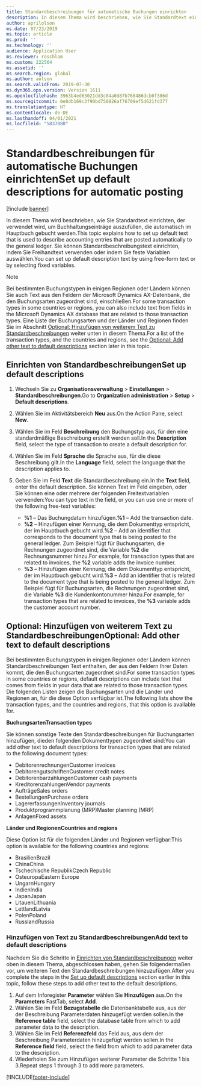 ```yaml
---
title: Standardbeschreibungen für automatische Buchungen einrichten
description: In diesem Thema wird beschrieben, wie Sie Standardtext einrichten, der verwendet wird, um Buchhaltungseinträge auszufüllen, die automatisch im Hauptbuch gebucht werden. Sie können Standardbeschreibungstext einrichten, indem Sie Freihandtext verwenden oder indem Sie feste Variablen auswählen.
author: aprilolson
ms.date: 07/23/2019
ms.topic: article
ms.prod: ''
ms.technology: ''
audience: Application User
ms.reviewer: roschlom
ms.custom: 222564
ms.assetid: ''
ms.search.region: global
ms.author: aolson
ms.search.validFrom: 2019-07-30
ms.dyn365.ops.version: Version 1611
ms.openlocfilehash: 3963b4ed63021dd3c84a0d87b768486dcb0f386d
ms.sourcegitcommit: 0e8db169c3f90bd750826af76709ef5d621fd377
ms.translationtype: HT
ms.contentlocale: de-DE
ms.lasthandoff: 04/01/2021
ms.locfileid: "5837080"
---
```

# <a name="set-up-default-descriptions-for-automatic-posting"></a><span data-ttu-id="9c794-104">Standardbeschreibungen für automatische Buchungen einrichten</span><span class="sxs-lookup"><span data-stu-id="9c794-104">Set up default descriptions for automatic posting</span></span>

[!include [banner](../includes/banner.md)]

<span data-ttu-id="9c794-105">In diesem Thema wird beschrieben, wie Sie Standardtext einrichten, der verwendet wird, um Buchhaltungseinträge auszufüllen, die automatisch im Hauptbuch gebucht werden.</span><span class="sxs-lookup"><span data-stu-id="9c794-105">This topic explains how to set up default text that is used to describe accounting entries that are posted automatically to the general ledger.</span></span> <span data-ttu-id="9c794-106">Sie können Standardbeschreibungstext einrichten, indem Sie Freihandtext verwenden oder indem Sie feste Variablen auswählen.</span><span class="sxs-lookup"><span data-stu-id="9c794-106">You can set up default description text by using free-form text or by selecting fixed variables.</span></span>

> [!NOTE]
> <span data-ttu-id="9c794-107">Bei bestimmten Buchungstypen in einigen Regionen oder Ländern können Sie auch Text aus den Feldern der Microsoft Dynamics AX-Datenbank, die den Buchungsarten zugeordnet sind, einschließen.</span><span class="sxs-lookup"><span data-stu-id="9c794-107">For some transaction types in some countries or regions, you can also include text from fields in the Microsoft Dynamics AX database that are related to those transaction types.</span></span> <span data-ttu-id="9c794-108">Eine Liste der Buchungsarten und der Länder und Regionen finden Sie im Abschnitt [Optional: Hinzufügen von weiterem Text zu Standardbeschreibungen](#optional-add-other-text-to-default-descriptions) weiter unten in diesem Thema.</span><span class="sxs-lookup"><span data-stu-id="9c794-108">For a list of the transaction types, and the countries and regions, see the [Optional: Add other text to default descriptions](#optional-add-other-text-to-default-descriptions) section later in this topic.</span></span>

## <a name="set-up-default-descriptions"></a><span data-ttu-id="9c794-109">Einrichten von Standardbeschreibungen</span><span class="sxs-lookup"><span data-stu-id="9c794-109">Set up default descriptions</span></span>

1. <span data-ttu-id="9c794-110">Wechseln Sie zu **Organisationsverwaltung** \> **Einstellungen** \> **Standardbeschreibungen**.</span><span class="sxs-lookup"><span data-stu-id="9c794-110">Go to **Organization administration** \> **Setup** \> **Default descriptions**.</span></span>
2. <span data-ttu-id="9c794-111">Wählen Sie im Aktivitätsbereich **Neu** aus.</span><span class="sxs-lookup"><span data-stu-id="9c794-111">On the Action Pane, select **New**.</span></span>
3. <span data-ttu-id="9c794-112">Wählen Sie im Feld **Beschreibung** den Buchungstyp aus, für den eine standardmäßige Beschreibung erstellt werden soll.</span><span class="sxs-lookup"><span data-stu-id="9c794-112">In the **Description** field, select the type of transaction to create a default description for.</span></span>
4. <span data-ttu-id="9c794-113">Wählen Sie im Feld **Sprache** die Sprache aus, für die diese Beschreibung gilt.</span><span class="sxs-lookup"><span data-stu-id="9c794-113">In the **Language** field, select the language that the description applies to.</span></span>
5. <span data-ttu-id="9c794-114">Geben Sie im Feld **Text** die Standardbeschreibung ein.</span><span class="sxs-lookup"><span data-stu-id="9c794-114">In the **Text** field, enter the default description.</span></span> <span data-ttu-id="9c794-115">Sie können Text im Feld eingeben, oder Sie können eine oder mehrere der folgenden Freitextvariablen verwenden:</span><span class="sxs-lookup"><span data-stu-id="9c794-115">You can type text in the field, or you can use one or more of the following free-text variables:</span></span>

    - <span data-ttu-id="9c794-116">**%1** – Das Buchungdatum hinzufügen.</span><span class="sxs-lookup"><span data-stu-id="9c794-116">**%1** – Add the transaction date.</span></span>
    - <span data-ttu-id="9c794-117">**%2** – Hinzufügen einer Kennung, die dem Dokumenttyp entspricht, der im Hauptbuch gebucht wird.</span><span class="sxs-lookup"><span data-stu-id="9c794-117">**%2** – Add an identifier that corresponds to the document type that is being posted to the general ledger.</span></span> <span data-ttu-id="9c794-118">Zum Beispiel fügt für Buchungsarten, die Rechnungen zugeordnet sind, die Variable **%2** die Rechnungsnummer hinzu.</span><span class="sxs-lookup"><span data-stu-id="9c794-118">For example, for transaction types that are related to invoices, the **%2** variable adds the invoice number.</span></span>
    - <span data-ttu-id="9c794-119">**%3** – Hinzufügen einer Kennung, die dem Dokumenttyp entspricht, der im Hauptbuch gebucht wird.</span><span class="sxs-lookup"><span data-stu-id="9c794-119">**%3** – Add an identifier that is related to the document type that is being posted to the general ledger.</span></span> <span data-ttu-id="9c794-120">Zum Beispiel fügt für Buchungsarten, die Rechnungen zugeordnet sind, die Variable **%3** die Kundenkontonummer hinzu.</span><span class="sxs-lookup"><span data-stu-id="9c794-120">For example, for transaction types that are related to invoices, the **%3** variable adds the customer account number.</span></span>

## <a name="optional-add-other-text-to-default-descriptions"></a><span data-ttu-id="9c794-121">Optional: Hinzufügen von weiterem Text zu Standardbeschreibungen</span><span class="sxs-lookup"><span data-stu-id="9c794-121">Optional: Add other text to default descriptions</span></span>

<span data-ttu-id="9c794-122">Bei bestimmten Buchungstypen in einigen Regionen oder Ländern können Standardbeschreibungen Text enthalten, der aus den Feldern Ihrer Daten kommt, die den Buchungsarten zugeordnet sind.</span><span class="sxs-lookup"><span data-stu-id="9c794-122">For some transaction types in some countries or regions, default descriptions can include text that comes from fields in your data that are related to those transaction types.</span></span> <span data-ttu-id="9c794-123">Die folgenden Listen zeigen die Buchungsarten und die Länder und Regionen an, für die diese Option verfügbar ist.</span><span class="sxs-lookup"><span data-stu-id="9c794-123">The following lists show the transaction types, and the countries and regions, that this option is available for.</span></span>

<span data-ttu-id="9c794-124">**Buchungsarten**</span><span class="sxs-lookup"><span data-stu-id="9c794-124">**Transaction types**</span></span>

<span data-ttu-id="9c794-125">Sie können sonstige Texte den Standardbeschreibungen für Buchungsarten hinzufügen, dieden folgenden Dokumenttypen zugeordnet sind:</span><span class="sxs-lookup"><span data-stu-id="9c794-125">You can add other text to default descriptions for transaction types that are related to the following document types:</span></span>

- <span data-ttu-id="9c794-126">Debitorenrechnungen</span><span class="sxs-lookup"><span data-stu-id="9c794-126">Customer invoices</span></span>
- <span data-ttu-id="9c794-127">Debitorengutschriften</span><span class="sxs-lookup"><span data-stu-id="9c794-127">Customer credit notes</span></span>
- <span data-ttu-id="9c794-128">Debitorenbarzahlungen</span><span class="sxs-lookup"><span data-stu-id="9c794-128">Customer cash payments</span></span>
- <span data-ttu-id="9c794-129">Kreditorenzahlungen</span><span class="sxs-lookup"><span data-stu-id="9c794-129">Vendor payments</span></span>
- <span data-ttu-id="9c794-130">Aufträge</span><span class="sxs-lookup"><span data-stu-id="9c794-130">Sales orders</span></span>
- <span data-ttu-id="9c794-131">Bestellungen</span><span class="sxs-lookup"><span data-stu-id="9c794-131">Purchase orders</span></span>
- <span data-ttu-id="9c794-132">Lagererfassungen</span><span class="sxs-lookup"><span data-stu-id="9c794-132">Inventory journals</span></span>
- <span data-ttu-id="9c794-133">Produktprogrammplanung (MRP)</span><span class="sxs-lookup"><span data-stu-id="9c794-133">Master planning (MRP)</span></span>
- <span data-ttu-id="9c794-134">Anlagen</span><span class="sxs-lookup"><span data-stu-id="9c794-134">Fixed assets</span></span>

<span data-ttu-id="9c794-135">**Länder und Regionen**</span><span class="sxs-lookup"><span data-stu-id="9c794-135">**Countries and regions**</span></span>

<span data-ttu-id="9c794-136">Diese Option ist für die folgenden Länder und Regionen verfügbar:</span><span class="sxs-lookup"><span data-stu-id="9c794-136">This option is available for the following countries and regions:</span></span>

- <span data-ttu-id="9c794-137">Brasilien</span><span class="sxs-lookup"><span data-stu-id="9c794-137">Brazil</span></span>
- <span data-ttu-id="9c794-138">China</span><span class="sxs-lookup"><span data-stu-id="9c794-138">China</span></span>
- <span data-ttu-id="9c794-139">Tschechische Republik</span><span class="sxs-lookup"><span data-stu-id="9c794-139">Czech Republic</span></span>
- <span data-ttu-id="9c794-140">Osteuropa</span><span class="sxs-lookup"><span data-stu-id="9c794-140">Eastern Europe</span></span>
- <span data-ttu-id="9c794-141">Ungarn</span><span class="sxs-lookup"><span data-stu-id="9c794-141">Hungary</span></span>
- <span data-ttu-id="9c794-142">Indien</span><span class="sxs-lookup"><span data-stu-id="9c794-142">India</span></span>
- <span data-ttu-id="9c794-143">Japan</span><span class="sxs-lookup"><span data-stu-id="9c794-143">Japan</span></span>
- <span data-ttu-id="9c794-144">Litauen</span><span class="sxs-lookup"><span data-stu-id="9c794-144">Lithuania</span></span>
- <span data-ttu-id="9c794-145">Lettland</span><span class="sxs-lookup"><span data-stu-id="9c794-145">Latvia</span></span>
- <span data-ttu-id="9c794-146">Polen</span><span class="sxs-lookup"><span data-stu-id="9c794-146">Poland</span></span>
- <span data-ttu-id="9c794-147">Russland</span><span class="sxs-lookup"><span data-stu-id="9c794-147">Russia</span></span>

### <a name="add-text-to-default-descriptions"></a><span data-ttu-id="9c794-148">Hinzufügen von Text zu Standardbeschreibungen</span><span class="sxs-lookup"><span data-stu-id="9c794-148">Add text to default descriptions</span></span>

<span data-ttu-id="9c794-149">Nachdem Sie die Schritte in [Einrichten von Standardbeschreibungen](#set-up-default-descriptions) weiter oben in diesem Thema, abgeschlossen haben, gehen Sie folgendermaßen vor, um weiteren Text den Standardbeschreibungen hinzuzufügen.</span><span class="sxs-lookup"><span data-stu-id="9c794-149">After you complete the steps in the [Set up default descriptions](#set-up-default-descriptions) section earlier in this topic, follow these steps to add other text to the default descriptions.</span></span>

1. <span data-ttu-id="9c794-150">Auf dem Inforegister **Parameter** wählen Sie **Hinzufügen** aus.</span><span class="sxs-lookup"><span data-stu-id="9c794-150">On the **Parameters** FastTab, select **Add**.</span></span>
2. <span data-ttu-id="9c794-151">Wählen Sie im Feld **Bezugstabelle** die Datenbanktabelle aus, aus der der Beschreibung Parameterdaten hinzugefügt werden sollen.</span><span class="sxs-lookup"><span data-stu-id="9c794-151">In the **Reference table** field, select the database table from which to add parameter data to the description.</span></span>
3. <span data-ttu-id="9c794-152">Wählen Sie im Feld **Referenzfeld** das Feld aus, aus dem der Beschreibung Parameterdaten hinzugefügt werden sollen.</span><span class="sxs-lookup"><span data-stu-id="9c794-152">In the **Reference field** field, select the field from which to add parameter data to the description.</span></span>
4. <span data-ttu-id="9c794-153">Wiederholen Sie zum Hinzufügen weiterer Parameter die Schritte 1 bis 3.</span><span class="sxs-lookup"><span data-stu-id="9c794-153">Repeat steps 1 through 3 to add more parameters.</span></span>


[!INCLUDE[footer-include](../../includes/footer-banner.md)]